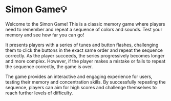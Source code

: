 # Simon Game💡

Welcome to the Simon Game! 
This is a classic memory game where players need to remember and repeat a sequence of colors and sounds. Test your memory and see how far you can go!

It presents players with a series of tunes and button flashes, challenging them to click the buttons in the exact same order and repeat the sequence correctly. As the player succeeds, the series progressively becomes longer and more complex. However, if the player makes a mistake or fails to repeat the sequence correctly, the game is over.

The game provides an interactive and engaging experience for users, testing their memory and concentration skills. By successfully repeating the sequence, players can aim for high scores and challenge themselves to reach further levels of difficulty.
